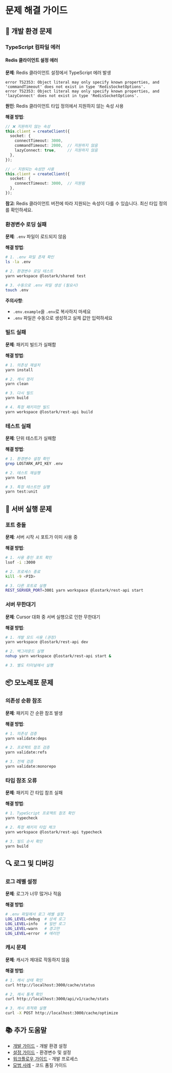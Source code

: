 # 문제 해결 가이드

## 🔧 개발 환경 문제

### TypeScript 컴파일 에러

#### Redis 클라이언트 설정 에러

**문제**: Redis 클라이언트 설정에서 TypeScript 에러 발생
```
error TS2353: Object literal may only specify known properties, and 'commandTimeout' does not exist in type 'RedisSocketOptions'.
error TS2353: Object literal may only specify known properties, and 'lazyConnect' does not exist in type 'RedisSocketOptions'.
```

**원인**: Redis 클라이언트 타입 정의에서 지원하지 않는 속성 사용

**해결 방법**:
```typescript
// ❌ 지원하지 않는 속성
this.client = createClient({
  socket: {
    connectTimeout: 3000,
    commandTimeout: 2000,  // 지원하지 않음
    lazyConnect: true,     // 지원하지 않음
  },
});

// ✅ 지원되는 속성만 사용
this.client = createClient({
  socket: {
    connectTimeout: 3000,  // 지원됨
  },
});
```

**참고**: Redis 클라이언트 버전에 따라 지원되는 속성이 다를 수 있습니다. 최신 타입 정의를 확인하세요.

### 환경변수 로딩 실패

**문제**: `.env` 파일이 로드되지 않음

**해결 방법**:
```bash
# 1. .env 파일 존재 확인
ls -la .env

# 2. 환경변수 로딩 테스트
yarn workspace @lostark/shared test

# 3. 수동으로 .env 파일 생성 (필요시)
touch .env
```

**주의사항**:
- `.env.example`을 `.env`로 복사하지 마세요
- `.env` 파일은 수동으로 생성하고 실제 값만 입력하세요

### 빌드 실패

**문제**: 패키지 빌드가 실패함

**해결 방법**:
```bash
# 1. 의존성 재설치
yarn install

# 2. 캐시 정리
yarn clean

# 3. 다시 빌드
yarn build

# 4. 특정 패키지만 빌드
yarn workspace @lostark/rest-api build
```

### 테스트 실패

**문제**: 단위 테스트가 실패함

**해결 방법**:
```bash
# 1. 환경변수 설정 확인
grep LOSTARK_API_KEY .env

# 2. 테스트 재실행
yarn test

# 3. 특정 테스트만 실행
yarn test:unit
```

## 🚀 서버 실행 문제

### 포트 충돌

**문제**: 서버 시작 시 포트가 이미 사용 중

**해결 방법**:
```bash
# 1. 사용 중인 포트 확인
lsof -i :3000

# 2. 프로세스 종료
kill -9 <PID>

# 3. 다른 포트로 실행
REST_SERVER_PORT=3001 yarn workspace @lostark/rest-api start
```

### 서버 무한대기

**문제**: Cursor 대화 중 서버 실행으로 인한 무한대기

**해결 방법**:
```bash
# 1. 개발 모드 사용 (권장)
yarn workspace @lostark/rest-api dev

# 2. 백그라운드 실행
nohup yarn workspace @lostark/rest-api start &

# 3. 별도 터미널에서 실행
```

## 📦 모노레포 문제

### 의존성 순환 참조

**문제**: 패키지 간 순환 참조 발생

**해결 방법**:
```bash
# 1. 의존성 검증
yarn validate:deps

# 2. 프로젝트 참조 검증
yarn validate:refs

# 3. 전체 검증
yarn validate:monorepo
```

### 타입 참조 오류

**문제**: 패키지 간 타입 참조 실패

**해결 방법**:
```bash
# 1. TypeScript 프로젝트 참조 확인
yarn typecheck

# 2. 특정 패키지 타입 체크
yarn workspace @lostark/rest-api typecheck

# 3. 빌드 순서 확인
yarn build
```

## 🔍 로그 및 디버깅

### 로그 레벨 설정

**문제**: 로그가 너무 많거나 적음

**해결 방법**:
```bash
# .env 파일에서 로그 레벨 설정
LOG_LEVEL=debug  # 상세 로그
LOG_LEVEL=info   # 일반 로그
LOG_LEVEL=warn   # 경고만
LOG_LEVEL=error  # 에러만
```

### 캐시 문제

**문제**: 캐시가 제대로 작동하지 않음

**해결 방법**:
```bash
# 1. 캐시 상태 확인
curl http://localhost:3000/cache/status

# 2. 캐시 통계 확인
curl http://localhost:3000/api/v1/cache/stats

# 3. 캐시 최적화 실행
curl -X POST http://localhost:3000/cache/optimize
```

## 📚 추가 도움말

- [개발 가이드](../development-guide.md) - 개발 환경 설정
- [설정 가이드](../configuration.md) - 환경변수 및 설정
- [워크플로우 가이드](../workflows/development-workflow.md) - 개발 프로세스
- [모범 사례](../workflows/best-practices.md) - 코드 품질 가이드
